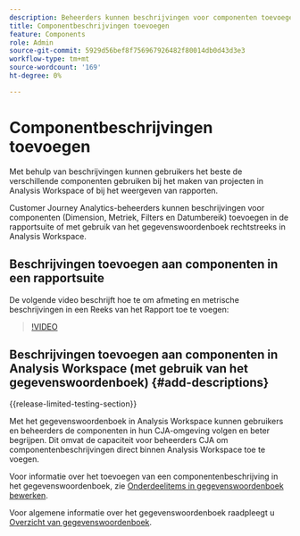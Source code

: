 ```yaml
---
description: Beheerders kunnen beschrijvingen voor componenten toevoegen met behulp van beide rapportsuite.
title: Componentbeschrijvingen toevoegen
feature: Components
role: Admin
source-git-commit: 5929d56bef8f756967926482f80014db0d43d3e3
workflow-type: tm+mt
source-wordcount: '169'
ht-degree: 0%

---
```


# Componentbeschrijvingen toevoegen

Met behulp van beschrijvingen kunnen gebruikers het beste de verschillende componenten gebruiken bij het maken van projecten in Analysis Workspace of bij het weergeven van rapporten.

Customer Journey Analytics-beheerders kunnen beschrijvingen voor componenten (Dimension, Metriek, Filters en Datumbereik) toevoegen in de rapportsuite of met gebruik van het gegevenswoordenboek rechtstreeks in Analysis Workspace.

## Beschrijvingen toevoegen aan componenten in een rapportsuite

De volgende video beschrijft hoe te om afmeting en metrische beschrijvingen in een Reeks van het Rapport toe te voegen:

>[!VIDEO](https://video.tv.adobe.com/v/25453/?quality=12)

## Beschrijvingen toevoegen aan componenten in Analysis Workspace (met gebruik van het gegevenswoordenboek) {#add-descriptions}

{{release-limited-testing-section}}

Met het gegevenswoordenboek in Analysis Workspace kunnen gebruikers en beheerders de componenten in hun CJA-omgeving volgen en beter begrijpen. Dit omvat de capaciteit voor beheerders CJA om componentenbeschrijvingen direct binnen Analysis Workspace toe te voegen.

Voor informatie over het toevoegen van een componentenbeschrijving in het gegevenswoordenboek, zie [Onderdeelitems in gegevenswoordenboek bewerken](/help/components/data-dictionary/edit-entries-data-dictionary.md).

Voor algemene informatie over het gegevenswoordenboek raadpleegt u [Overzicht van gegevenswoordenboek](/help/components/data-dictionary/data-dictionary-overview.md).
